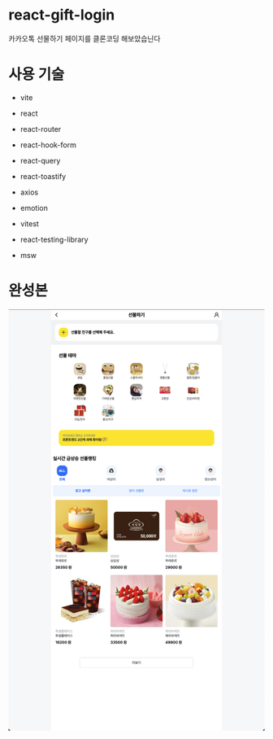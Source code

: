 # react-gift-login
카카오톡 선물하기 페이지를 클론코딩 해보았습닌다

# 사용 기술
- vite
- react
- react-router
- react-hook-form
- react-query
- react-toastify
- axios
- emotion

- vitest
- react-testing-library
- msw

# 완성본

![screenshot](public/done.png)


